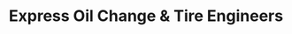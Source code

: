 ---
title: "Express Oil Change & Tire Engineers"
url: /birmingham/express-oil-change-and-tire-engineers-center-point-parkway/
shop: tyres
---